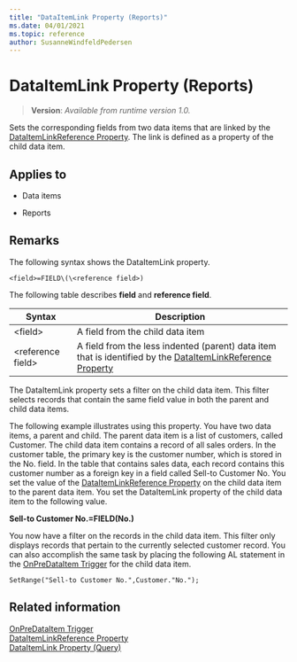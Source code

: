 ```yaml
---
title: "DataItemLink Property (Reports)"
ms.date: 04/01/2021
ms.topic: reference
author: SusanneWindfeldPedersen
---
```


# DataItemLink Property (Reports)
> **Version**: _Available from runtime version 1.0._

Sets the corresponding fields from two data items that are linked by the [DataItemLinkReference Property](./devenv-dataitemlinkreference-property.md). The link is defined as a property of the child data item.  
  
## Applies to  
  
- Data items  
  
- Reports  
  
## Remarks

The following syntax shows the DataItemLink property.  
  
`<field>=FIELD\(\<reference field>)`
  
The following table describes **field** and **reference field**.  
  
|Syntax|Description|  
|------------|-----------------|  
|\<field>|A field from the child data item|  
|\<reference field>|A field from the less indented (parent) data item that is identified by the [DataItemLinkReference Property](./devenv-dataitemlinkreference-property.md)|  
  
The DataItemLink property sets a filter on the child data item. This filter selects records that contain the same field value in both the parent and child data items. 
  
The following example illustrates using this property. You have two data items, a parent and child. The parent data item is a list of customers, called Customer. The child data item contains a record of all sales orders. In the customer table, the primary key is the customer number, which is stored in the No. field. In the table that contains sales data, each record contains this customer number as a foreign key in a field called Sell-to Customer No. You set the value of the [DataItemLinkReference Property](./devenv-dataitemlinkreference-property.md) on the child data item to the parent data item. You set the DataItemLink property of the child data item to the following value.  
  
**Sell-to Customer No.=FIELD(No.)**  
  
You now have a filter on the records in the child data item. This filter only displays records that pertain to the currently selected customer record. You can also accomplish the same task by placing the following AL statement in the [OnPreDataItem Trigger](../triggers-auto/reportdataitem/devenv-onpredataitem-reportdataitem-trigger.md) for the child data item.  
  
```AL
SetRange("Sell-to Customer No.",Customer."No.");  
```  
  
## Related information

[OnPreDataItem Trigger](../triggers-auto/reportdataitem/devenv-onpredataitem-reportdataitem-trigger.md)   
[DataItemLinkReference Property](./devenv-dataitemlinkreference-property.md)   
[DataItemLink Property (Query)](devenv-dataitemlink-query-property.md)